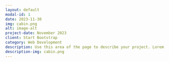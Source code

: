 ```yaml
---
layout: default
modal-id: 1
date: 2023-11-30
img: cabin.png
alt: image-alt
project-date: November 2023
client: Start Bootstrap
category: Web Development
description: Use this area of the page to describe your project. Lorem ipsum dolor sit amet, consectetur adipisicing elit. Mollitia neque assumenda ipsam nihil, molestias magnam, recusandae quos quis inventore quisquam velit asperiores, vitae? Reprehenderit soluta, eos quod consequuntur itaque. Nam. 
description-img: cabin.png
---
```

